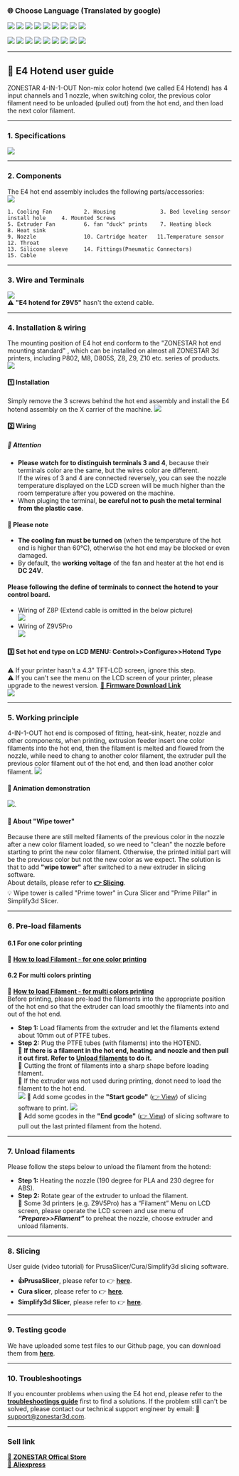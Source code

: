 ### :globe_with_meridians: Choose Language (Translated by google)
[![](../../lanpic/ES.png)](https://github-com.translate.goog/ZONESTAR3D/Upgrade-kit-guide/tree/main/HOTEND/E4%204-IN-1-OUT%20Non-Mixing%20Color%20Hotend/User_guide?_x_tr_sl=en&_x_tr_tl=es)
[![](../../lanpic/FR.png)](https://github-com.translate.goog/ZONESTAR3D/Upgrade-kit-guide/tree/main/HOTEND/E4%204-IN-1-OUT%20Non-Mixing%20Color%20Hotend/User_guide?_x_tr_sl=en&_x_tr_tl=fr)
[![](../../../lanpic/PT.png)](https://github-com.translate.goog/ZONESTAR3D/Upgrade-kit-guide/tree/main/HOTEND/E4%204-IN-1-OUT%20Non-Mixing%20Color%20Hotend/User_guide?_x_tr_sl=en&_x_tr_tl=pt)
[![](../../../lanpic/DE.png)](https://github-com.translate.goog/ZONESTAR3D/Upgrade-kit-guide/tree/main/HOTEND/E4%204-IN-1-OUT%20Non-Mixing%20Color%20Hotend/User_guide?_x_tr_sl=en&_x_tr_tl=de)
[![](../../../lanpic/IT.png)](https://github-com.translate.goog/ZONESTAR3D/Upgrade-kit-guide/tree/main/HOTEND/E4%204-IN-1-OUT%20Non-Mixing%20Color%20Hotend/User_guide?_x_tr_sl=en&_x_tr_tl=it)
[![](../../../lanpic/PL.png)](https://github-com.translate.goog/ZONESTAR3D/Upgrade-kit-guide/tree/main/HOTEND/E4%204-IN-1-OUT%20Non-Mixing%20Color%20Hotend/User_guide?_x_tr_sl=en&_x_tr_tl=pl)
[![](../../../lanpic/RU.png)](https://github-com.translate.goog/ZONESTAR3D/Upgrade-kit-guide/tree/main/HOTEND/E4%204-IN-1-OUT%20Non-Mixing%20Color%20Hotend/User_guide?_x_tr_sl=en&_x_tr_tl=ru)
[![](../../../lanpic/BR.png)](https://github-com.translate.goog/ZONESTAR3D/Upgrade-kit-guide/tree/main/HOTEND/E4%204-IN-1-OUT%20Non-Mixing%20Color%20Hotend/User_guide?_x_tr_sl=en&_x_tr_tl=pt)
[![](../../../lanpic/GR.png)](https://github-com.translate.goog/ZONESTAR3D/Upgrade-kit-guide/tree/main/HOTEND/E4%204-IN-1-OUT%20Non-Mixing%20Color%20Hotend/User_guide?_x_tr_sl=en&_x_tr_tl=el)

[![](../../../lanpic/JP.png)](https://github-com.translate.goog/ZONESTAR3D/Upgrade-kit-guide/tree/main/HOTEND/E4%204-IN-1-OUT%20Non-Mixing%20Color%20Hotend/User_guide?_x_tr_sl=en&_x_tr_tl=ja)
[![](../../../lanpic/KR.png)](https://github-com.translate.goog/ZONESTAR3D/Upgrade-kit-guide/tree/main/HOTEND/E4%204-IN-1-OUT%20Non-Mixing%20Color%20Hotend/User_guide?_x_tr_sl=en&_x_tr_tl=ko)
[![](../../../lanpic/ID.png)](https://github-com.translate.goog/ZONESTAR3D/Upgrade-kit-guide/tree/main/HOTEND/E4%204-IN-1-OUT%20Non-Mixing%20Color%20Hotend/User_guide?_x_tr_sl=en&_x_tr_tl=id)
[![](../../../lanpic/TH.png)](https://github-com.translate.goog/ZONESTAR3D/Upgrade-kit-guide/tree/main/HOTEND/E4%204-IN-1-OUT%20Non-Mixing%20Color%20Hotend/User_guide?_x_tr_sl=en&_x_tr_tl=th)
[![](../../../lanpic/VN.png)](https://github-com.translate.goog/ZONESTAR3D/Upgrade-kit-guide/tree/main/HOTEND/E4%204-IN-1-OUT%20Non-Mixing%20Color%20Hotend/User_guide?_x_tr_sl=en&_x_tr_tl=vi)
[![](../../../lanpic/IL.png)](https://github-com.translate.goog/ZONESTAR3D/Upgrade-kit-guide/tree/main/HOTEND/E4%204-IN-1-OUT%20Non-Mixing%20Color%20Hotend/User_guide?_x_tr_sl=en&_x_tr_tl=iw)
[![](../../../lanpic/SA.png)](https://github-com.translate.goog/ZONESTAR3D/Upgrade-kit-guide/tree/main/HOTEND/E4%204-IN-1-OUT%20Non-Mixing%20Color%20Hotend/User_guide?_x_tr_sl=en&_x_tr_tl=ar)
[![](../../../lanpic/TR.png)](https://github-com.translate.goog/ZONESTAR3D/Upgrade-kit-guide/tree/main/HOTEND/E4%204-IN-1-OUT%20Non-Mixing%20Color%20Hotend/User_guide?_x_tr_sl=en&_x_tr_tl=tr)
[![](../../../lanpic/CN.png)](https://github-com.translate.goog/ZONESTAR3D/Upgrade-kit-guide/tree/main/HOTEND/E4%204-IN-1-OUT%20Non-Mixing%20Color%20Hotend/User_guide?_x_tr_sl=en&_x_tr_tl=zh-CN)

----
## :book: E4 Hotend user guide
ZONESTAR 4-IN-1-OUT Non-mix color hotend (we called E4 Hotend) has 4 input channels and 1 nozzle, when switching color, the previous color filament need to be unloaded (pulled out) from the hot end, and then load the next color filament.

----
### 1. Specifications
![](./E4-1.jpg)

----
### 2. Components
The E4 hot end assembly includes the following parts/accessories:    
![](./E4-2.jpg)
>
    1. Cooling Fan          2. Housing              3. Bed leveling sensor install hole     4. Mounted Screws                         
    5. Extruder Fan         6. fan "duck" prints    7. Heating block                        8. Heat sink                         
    9. Nozzle               10. Cartridge heater   11.Temperature sensor                    12. Throat        
    13. Silicone sleeve     14. Fittings(Pneumatic Connectors)                              15. Cable

----
### 3. Wire and Terminals
![](./E4-3.jpg)   
:warning: **"E4 hotend for Z9V5"** hasn't the extend cable.

----
### 4. Installation & wiring
The mounting position of E4 hot end conform to the "ZONESTAR hot end mounting standard" , which can be installed on almost all ZONESTAR 3d printers, including P802, M8, D805S, Z8, Z9, Z10 etc. series of products.   
![](./E4_size.jpg)   

#### :one: Installation
Simply remove the 3 screws behind the hot end assembly and install the E4 hotend assembly on the X carrier of the machine.
![](./E4-4.jpg)  

#### :two: Wiring
##### :loudspeaker: **Attention** 
- **Please watch for to distinguish terminals 3 and 4**, because their terminals  color are the same, but the wires color are different.    
If the wires of 3 and 4 are connected reversely, you can see the nozzle temperature displayed on the LCD screen will be much higher than the room temperature after you powered on the machine.
- When pluging the terminal, **be careful not to push the metal terminal from the plastic case**.     
#### :loudspeaker: **Please note**    
- **The cooling fan must be turned on** (when the temperature of the hot end is higher than 60°C), otherwise the hot end may be blocked or even damaged.  
 - By default, the **working voltage** of the fan and heater at the hot end is **DC 24V**. 
#### Please following the define of terminals to connect the hotend to your control board.
- Wiring of Z8P (Extend cable is omitted in the below picture)     
![](./E4_wiring_Z8P.jpg)  
- Wiring of Z9V5Pro     
![](./E4_wiring_Z9V5.jpg)  

#### :three: Set hot end type on LCD MENU: Control>>Configure>>Hotend Type
:warning: If your printer hasn't a 4.3" TFT-LCD screen, ignore this step.   
:warning: If you can't see the menu on the LCD screen of your printer, please upgrade to the newest version. [:link: **Firmware Download Link**](https://github.com/ZONESTAR3D/Firmware)    
![](./hotendtype-nonmix.jpg)  

----
### 5. Working principle
4-IN-1-OUT hot end is composed of fitting, heat-sink, heater, nozzle and other components, when printing, extrusion feeder insert one color filaments into the hot end, then the filament is melted and flowed from the nozzle, while need to chang to another color filament, the extruder pull the previous color filament out of the hot end, and then load another color filament. 
![](./E4-5.jpg)   
#### :movie_camera: Animation demonstration
![](./E4_principle.gif).   
#### :book: About "Wipe tower"  
Because there are still melted filaments of the previous color in the nozzle after a new color filament loaded, so we need to "clean" the nozzle before starting to print the new color filament. Otherwise, the printed initial part will be the previous color but not the new color as we expect. The solution is that to add **"wipe tower"** after switched to a new extruder in slicing software.    
About details, please refer to [**:point_right: Slicing**](#8-slicing).    
:bulb: Wipe tower is called "Prime tower" in Cura Slicer and "Prime Pillar" in Simplify3d Slicer. 

----
###  6. Pre-load filaments
#### 6.1 For one color printing
:movie_camera: [**How to load Filament - for one color printing**](https://youtu.be/6aTF5QnFhi4)
#### 6.2 For multi colors printing
:movie_camera: [**How to load Filament - for multi colors printing**](https://youtu.be/FyHrAMytlT8)      
Before printing, please pre-load the filaments into the appropriate position of the hot end so that the extruder can load smoothly the filaments into and out of the hot end.
- **Step 1:** Load filaments from the extruder and let the filaments extend about 10mm out of PTFE tubes.
- **Step 2:** Plug the PTFE tubes (with filaments) into the HOTEND.  
:pushpin: **If there is a filament in the hot end, heating and noozle and then pull it out first. Refer to [Unload filaments](#7-unload-filaments) to do it.**    
:pushpin: Cutting the front of filaments into a sharp shape before loading filament.     
:pushpin: If the extruder was not used during printing, donot need to load the filament to the hot end.   
![](./E4-6.jpg) 
:pushpin: Add some gcodes in the **"Start gcode"** ([:point_right: View](https://github.com/ZONESTAR3D/Slicing-Guide/blob/master/PrusaSlicer/Custom_Gcode.md#start-gcode)) of slicing software to print. 
![](./Preload_line.jpg)   
:pushpin: Add some gcodes in the **"End gcode"** ([:point_right: View](https://github.com/ZONESTAR3D/Slicing-Guide/blob/master/PrusaSlicer/Custom_Gcode.md#end-g-code)) of slicing software to pull out the last printed filament from the hotend.      

----
### 7. Unload filaments
Please follow the steps below to unload the filament from the hotend:
- **Step 1:** Heating the nozzle (190 degree for PLA and 230 degree for ABS).
- **Step 2:** Rotate gear of the extruder to unload the filament.   
:star2: Some 3d printers (e.g. Z9V5Pro) has a “Filament” Menu on LCD screen, please operate the LCD screen and use menu of ***“Prepare>>Filament”***  to preheat the nozzle, choose extruder and unload filaments.

----
### 8. Slicing
User guide (video tutorial) for PrusaSlicer/Cura/Simplify3d slicing software.   
- **:+1:PrusaSlicer**, please refer to :point_right: [**here**](https://github.com/ZONESTAR3D/Slicing-Guide/tree/master/PrusaSlicer#6-slicing-muti-color-for-e4-hotend).
- **Cura slicer**, please refer to :point_right: [**here**](https://github.com/ZONESTAR3D/Slicing-Guide/tree/master/cura).
- **Simplify3d Slicer**, please refer to :point_right: [**here**](https://github.com/ZONESTAR3D/Slicing-Guide/tree/master/Simplify3D#slicing-video-toturial-for-z9v5-with-e4-hotend).

----
### 9. Testing gcode
We have uploaded some test files to our Github page, you can download them from [**here**](../example/readme.md).

----
### 10. Troubleshootings
If you encounter problems when using the E4 hot end, please refer to the [**troubleshootings guide**](../FAQ/readme.md) first to find a solutions. If the problem still can't be solved, please contact our technical support engineer by email: :email: support@zonestar3d.com.

----
### Sell link
[:gift: **ZONESTAR Offical Store**](https://bit.ly/39qDtKp)     
[:gift: **Aliexpress**](https://www.aliexpress.com/item/1005002951777699.html)